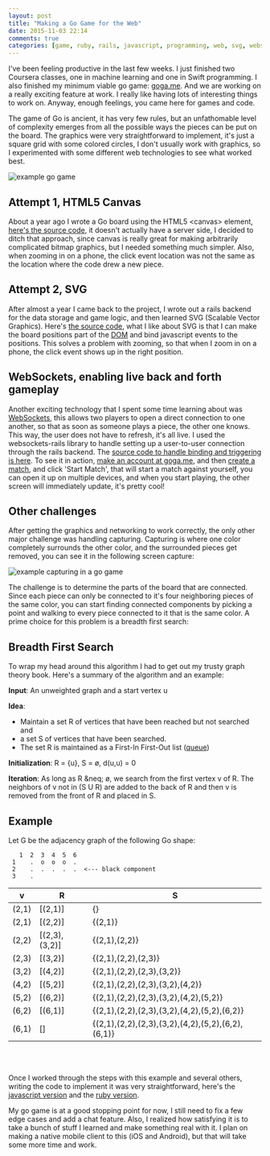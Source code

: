 ```yaml
---
layout: post
title: "Making a Go Game for the Web"
date: 2015-11-03 22:14
comments: true
categories: [game, ruby, rails, javascript, programming, web, svg, websockets, algorithms]
---
```


I've been feeling productive in the last few weeks. I just finished two Coursera classes, one in machine learning and one in Swift programming. I also finished my minimum viable go game: [goga.me](http://goga.me). And we are working on a really exciting feature at work. I really like having lots of interesting things to work on. Anyway, enough feelings, you came here for games and code.

The game of Go is ancient, it has very few rules, but an unfathomable level of complexity emerges from all the possible ways the pieces can be put on the board. The graphics were very straightforward to implement, it's just a square grid with some colored circles, I don't usually work with graphics, so I experimented with some different web technologies to see what worked best.

![example go game](/images/blogimg/gogame_screenshot_0.png)

## Attempt 1, HTML5 Canvas

About a year ago I wrote a Go board using the HTML5 &lt;canvas&gt; element, [here's the source code](https://github.com/tlehman/go-websocket/blob/master/go_game.js), it doesn't actually have a server side, I decided to ditch that approach, since canvas is really great for making arbitrarily complicated bitmap graphics, but I needed something much simpler. Also, when zooming in on a phone, the click event location was not the same as the location where the code drew a new piece.

## Attempt 2, SVG

After almost a year I came back to the project, I wrote out a rails backend for the data storage and game logic, and then learned SVG (Scalable Vector Graphics). Here's [the source code](https://github.com/tlehman/goga.me/blob/b585f4dec45d726615d73fca301c261d2df17167/app/views/matches/show.html.erb), what I like about SVG is that I can make the board positions part of the [DOM](https://en.wikipedia.org/wiki/Document_Object_Model) and bind javascript events to the positions. This solves a problem with zooming, so that when I zoom in on a phone, the click event shows up in the right position.


## WebSockets, enabling live back and forth gameplay

Another exciting technology that I spent some time learning about was [WebSockets](https://developer.mozilla.org/en-US/docs/Web/API/WebSockets_API), this allows two players to open a direct connection to one another, so that as soon as someone plays a piece, the other one knows. This way, the user does not have to refresh, it's all live. I used the websockets-rails library to handle setting up a user-to-user connection through the rails backend. The [source code to handle binding and triggering is here](https://github.com/tlehman/goga.me/blob/master/app/views/matches/show.html.erb#L67-L80). To see it in action, [make an account at goga.me](http://goga.me/users/sign_up), and then [create a match](http://goga.me/matches/new), and click 'Start Match', that will start a match against yourself, you can open it up on multiple devices, and when you start playing, the other screen will immediately update, it's pretty cool!

## Other challenges

After getting the graphics and networking to work correctly, the only other major challenge was handling capturing. Capturing is where one color completely surrounds the other color, and the surrounded pieces get removed, you can see it in the following screen capture:

![example capturing in a go game](/images/blogimg/gogame_capturing.gif)

The challenge is to determine the parts of the board that are connected. Since each piece can only be connected to it's four neighboring pieces of the same color, you can start finding connected components by picking a point and walking to every piece connected to it that is the same color. A prime choice for this problem is a breadth first search:

## Breadth First Search

To wrap my head around this algorithm I had to get out my trusty graph theory book. Here's a summary of the algorithm and an example:

**Input**: An unweighted graph and a start vertex u

**Idea**:

 - Maintain a set R of vertices that have been reached but not searched and
 - a set S of vertices that have been searched.
 - The set R is maintained as a First-In First-Out list ([queue](https://en.wikipedia.org/wiki/Queue_%28abstract_data_type%29))

**Initialization**: R = {u}, S = ø, d(u,u) = 0

**Iteration**: As long as R &neq; ø, we search from the first vertex v of R. The neighbors of v not in (S U R) are added to the back of R and then v is removed from the front of R and placed in S.

## Example

Let G be the adjacency graph of the following Go shape: 


       1  2  3  4  5  6
     1    .  o  o  o  .
     2    .  .  .  .  .  <--- black component
     3    .




| v | R | S |
|---|---|---|
| (2,1) | [(2,1)] | {} |
| (2,1) | [(2,2)] | {(2,1)} |
| (2,2) | [(2,3),(3,2)] | {(2,1),(2,2)} |
| (2,3) | [(3,2)] | {(2,1),(2,2),(2,3)} |
| (3,2) | [(4,2)] | {(2,1),(2,2),(2,3),(3,2)} |
| (4,2) | [(5,2)] | {(2,1),(2,2),(2,3),(3,2),(4,2)} |
| (5,2) | [(6,2)] | {(2,1),(2,2),(2,3),(3,2),(4,2),(5,2)} |
| (6,2) | [(6,1)] | {(2,1),(2,2),(2,3),(3,2),(4,2),(5,2),(6,2)} |
| (6,1) | [] | {(2,1),(2,2),(2,3),(3,2),(4,2),(5,2),(6,2),(6,1)} |


<br> <br>

Once I worked through the steps with this example and several others, writing the code to implement it was very straightforward, here's the [javascript version](https://github.com/tlehman/go-websocket/blob/8094890048ca845c0fef416573b8aba533ca6ea9/jasmine/src/ComponentMap.js#L16-L51) and the [ruby version](https://github.com/tlehman/goga.me/blob/b585f4dec45d726615d73fca301c261d2df17167/app/presenters/board_presenter.rb#L24-L41).

My go game is at a good stopping point for now, I still need to fix a few edge cases and add a chat feature. Also, I realized how satisfying it is to take a bunch of stuff I learned and make something real with it. I plan on making a native mobile client to this (iOS and Android), but that will take some more time and work.

